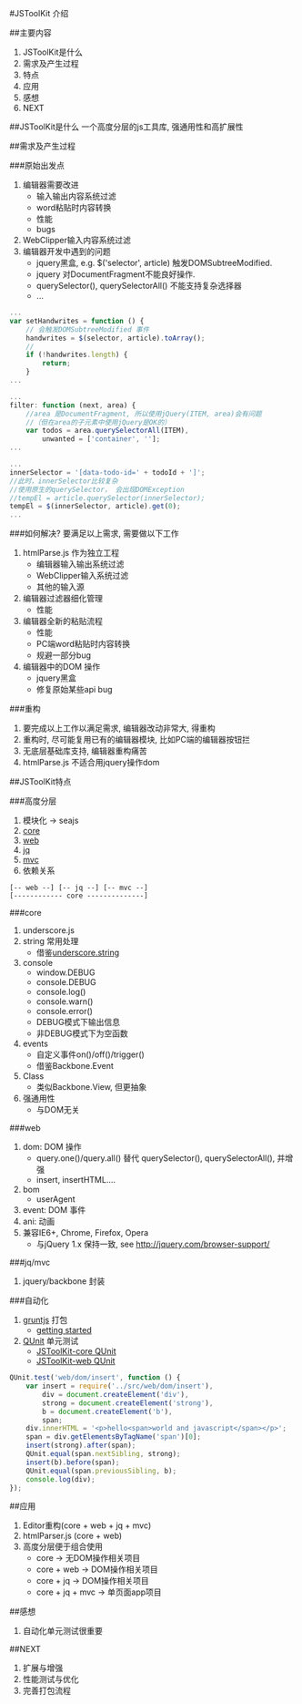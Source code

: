 #JSToolKit 介绍


##主要内容
1. JSToolKit是什么
1. 需求及产生过程
1. 特点
1. 应用
1. 感想
1. NEXT

##JSToolKit是什么
一个高度分层的js工具库, 强通用性和高扩展性

##需求及产生过程

###原始出发点
1. 编辑器需要改进
    * 输入输出内容系统过滤
    * word粘贴时内容转换
    * 性能
    * bugs
1. WebClipper输入内容系统过滤
1. 编辑器开发中遇到的问题
    * jquery黑盒, e.g. $('selector', article) 触发DOMSubtreeModified.
    * jquery 对DocumentFragment不能良好操作.
    * querySelector(), querySelectorAll() 不能支持复杂选择器
    * ...

```javascript
...
var setHandwrites = function () {
    // 会触发DOMSubtreeModified 事件
    handwrites = $(selector, article).toArray();
    //
    if (!handwrites.length) {
        return;
    }
...
```


```javascript
...
filter: function (next, area) {
    //area 是DocumentFragment, 所以使用jQuery(ITEM, area)会有问题
    //（但在area的子元素中使用jQuery是OK的）
    var todos = area.querySelectorAll(ITEM),
        unwanted = ['container', ''];
...
```


```javascript
...
innerSelector = '[data-todo-id=' + todoId + ']';
//此时，innerSelector比较复杂
//使用原生的querySelector， 会出现DOMException
//tempEl = article.querySelector(innerSelector);
tempEl = $(innerSelector, article).get(0);
...
```

###如何解决?
要满足以上需求, 需要做以下工作

1. htmlParse.js 作为独立工程
    * 编辑器输入输出系统过滤
    * WebClipper输入系统过滤
    * 其他的输入源
1. 编辑器过滤器细化管理
    * 性能
1. 编辑器全新的粘贴流程
    * 性能
    * PC端word粘贴时内容转换
    * 规避一部分bug
1. 编辑器中的DOM 操作
    * jquery黑盒
    * 修复原始某些api bug

###重构
1. 要完成以上工作以满足需求, 编辑器改动非常大, 得重构
1. 重构时, 尽可能复用已有的编辑器模块, 比如PC端的编辑器按钮拦
1. 无底层基础库支持, 编辑器重构痛苦
1. htmlParse.js 不适合用jquery操作dom

##JSToolKit特点

###高度分层
1. 模块化 -> seajs
1. [core](https://dev.corp.youdao.com/svn/outfox/products/YNote/JSToolKit/JSToolKit-core)
1. [web](https://dev.corp.youdao.com/svn/outfox/products/YNote/JSToolKit/JSToolKit-web)
1. [jq](https://dev.corp.youdao.com/svn/outfox/products/YNote/JSToolKit/JSToolKit-jq)
1. [mvc](https://dev.corp.youdao.com/svn/outfox/products/YNote/JSToolKit/JSToolKit-mvc)
1. 依赖关系

```text
[-- web --] [-- jq --] [-- mvc --]
[------------ core --------------]
```

###core
1. underscore.js
1. string 常用处理
    * 借鉴[underscore.string](http://epeli.github.io/underscore.string/)
1. console
    * window.DEBUG
    * console.DEBUG
    * console.log()
    * console.warn()
    * console.error()
    * DEBUG模式下输出信息
    * 非DEBUG模式下为空函数
1. events
    * 自定义事件on()/off()/trigger()
    * 借鉴Backbone.Event
1. Class
    * 类似Backbone.View, 但更抽象
1. 强通用性
    * 与DOM无关

###web
1. dom: DOM 操作
    * query.one()/query.all() 替代 querySelector(), querySelectorAll(), 并增强
    * insert, insertHTML....
1. bom
    * userAgent
1. event: DOM 事件
1. ani: 动画
1. 兼容IE6+, Chrome, Firefox, Opera
    * 与jQuery 1.x 保持一致, see http://jquery.com/browser-support/

###jq/mvc
1. jquery/backbone 封装

###自动化
1. [gruntjs](http://gruntjs.com/) 打包
    * [getting started](http://gruntjs.com/getting-started)
1. [QUnit](http://qunitjs.com/) 单元测试
    * [JSToolKit-core QUnit](https://dev.corp.youdao.com/svn/outfox/products/YNote/JSToolKit/JSToolKit-core/trunk/test/jstoolkit_core.html)
    * [JSToolKit-web QUnit](https://dev.corp.youdao.com/svn/outfox/products/YNote/JSToolKit/JSToolKit-web/trunk/test/jstoolkit_web.html)

```javascript
QUnit.test('web/dom/insert', function () {
    var insert = require('../src/web/dom/insert'),
        div = document.createElement('div'),
        strong = document.createElement('strong'),
        b = document.createElement('b'),
        span;
    div.innerHTML = '<p>hello<span>world and javascript</span></p>';
    span = div.getElementsByTagName('span')[0];
    insert(strong).after(span);
    QUnit.equal(span.nextSibling, strong);
    insert(b).before(span);
    QUnit.equal(span.previousSibling, b);
    console.log(div);
});
```

##应用
1. Editor重构(core + web + jq + mvc)
1. htmlParser.js (core + web)
1. 高度分层便于组合使用
    * core ->  无DOM操作相关项目
    * core + web -> DOM操作相关项目
    * core + jq -> DOM操作相关项目
    * core + jq + mvc -> 单页面app项目

##感想
1. 自动化单元测试很重要


##NEXT
1. 扩展与增强
1. 性能测试与优化
1. 完善打包流程














